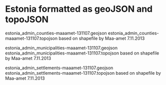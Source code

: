 # Estonia formatted as geoJSON and topoJSON

estonia_admin_counties-maaamet-131107.geojson
estonia_admin_counties-maaamet-131107.topojson
based on shapefile by Maa-amet 7.11.2013

estonia_admin_municipalities-maaamet-131107.geojson
estonia_admin_municipalities-maaamet-131107.topojson
based on shapefile by Maa-amet 7.11.2013

estonia_admin_settlements-maaamet-131107.geojson
estonia_admin_settlements-maaamet-131107.topojson
based on shapefile by Maa-amet 7.11.2013